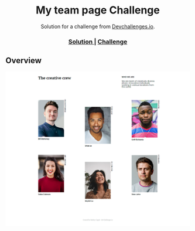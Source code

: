 <!-- Please update value in the {}  -->

<h1 align="center">My team page Challenge</h1>

<div align="center">
   Solution for a challenge from  <a href="http://devchallenges.io" target="_blank">Devchallenges.io</a>.
</div>

<div align="center">
  <h3>
    <a href="https://mathyscogne.github.io/my-team-page/">
      Solution
    </a>
    <span> | </span>
    <a href="https://devchallenges.io/challenges/hhmesazsqgKXrTkYkt0U#">
      Challenge
    </a>
  </h3>
</div>

<!-- OVERVIEW -->

## Overview

![screenshot](https://github.com/MathysCogne/my-team-page/blob/master/assets/screencapture-mathyscogne-github-io-my-team-page-2023-05-27-22_22_49.png)

